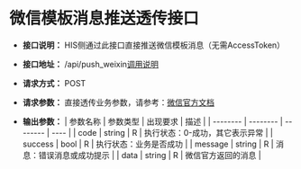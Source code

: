 # 微信模板消息推送透传接口

- **接口说明：** HIS侧通过此接口直接推送微信模板消息（无需AccessToken）
- **接口地址：** /api/push_weixin[调用说明](srvapi?id=start)
- **请求方式：** POST
- **请求参数：** 直接透传业务参数，请参考：[微信官方文档](https://developers.weixin.qq.com/doc/offiaccount/Message_Management/Template_Message_Interface.html#%E5%8F%91%E9%80%81%E6%A8%A1%E6%9D%BF%E6%B6%88%E6%81%AF)

- **输出参数：**
    | 参数名称 | 参数类型 | 出现要求 | 描述 |
    | -------- | -------- | -------- | ---- |
    | code | string | R | 执行状态：0-成功，其它表示异常 |
    | success | bool   | R | 执行状态：业务是否成功      |
    | message | string | R | 消息：错误消息或成功提示 |
    | data | string | R | 微信官方返回的消息 |

